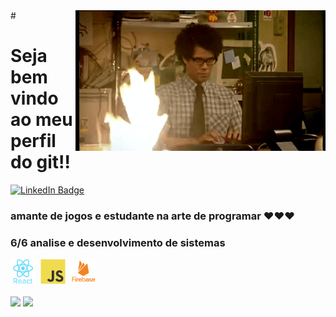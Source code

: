  <img src="giphy.gif" width="400px" align = "right">
  #<h1>Seja bem vindo ao meu perfil do git!!</h1>
   <div id="badges">
  <a href = "https://www.linkedin.com/in/willian-pereira-a7a79b232/">
    <img src="https://img.shields.io/badge/LinkedIn-blue?style=for-the-badge&logo=linkedin&logoColor=white" alt="LinkedIn Badge"/>
  </a>
  
</div>
 <h3> amante de jogos e estudante na arte de programar ❤️❤️❤️</h3>
 <h3> 6/6 analise e desenvolvimento de sistemas</h3>
  
  <div>
  <img src="https://github.com/devicons/devicon/blob/master/icons/react/react-original-wordmark.svg" title="React" alt="React" width="40x" height="40">&nbsp;
  <img src="https://github.com/devicons/devicon/blob/master/icons/javascript/javascript-original.svg" title="JavaScript" alt="JavaScript" width="40" height="40"/>&nbsp;
  <img src="https://github.com/devicons/devicon/blob/master/icons/firebase/firebase-plain-wordmark.svg" title="Firebase" alt="Firebase" width="40" height="40"/>&nbsp;
  <div/>
  
 

<br>
 <div align = "left">
<img height = "200em" src="https://github-readme-stats.vercel.app/api/top-langs/?username=risoflorais&show_icons=true&theme=bear&count_private=true"/>
<img height = "200em" src="https://github-readme-stats.vercel.app/api?username=miinuk&show_icons=true&show_icons=true&theme=bear&count_private=true" />
</div>
</div>
